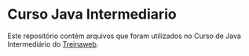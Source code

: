 # Curso Java Intermediario
Este repositório contém arquivos  que foram utilizados no Curso de Java Intermediário do [Treinaweb](treinaweb.com.br).